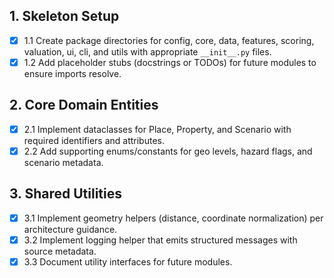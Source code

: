 ## 1. Skeleton Setup

- [x] 1.1 Create package directories for config, core, data, features, scoring, valuation, ui, cli, and utils with appropriate `__init__.py` files.
- [x] 1.2 Add placeholder stubs (docstrings or TODOs) for future modules to ensure imports resolve.

## 2. Core Domain Entities

- [x] 2.1 Implement dataclasses for Place, Property, and Scenario with required identifiers and attributes.
- [x] 2.2 Add supporting enums/constants for geo levels, hazard flags, and scenario metadata.

## 3. Shared Utilities

- [x] 3.1 Implement geometry helpers (distance, coordinate normalization) per architecture guidance.
- [x] 3.2 Implement logging helper that emits structured messages with source metadata.
- [x] 3.3 Document utility interfaces for future modules.
